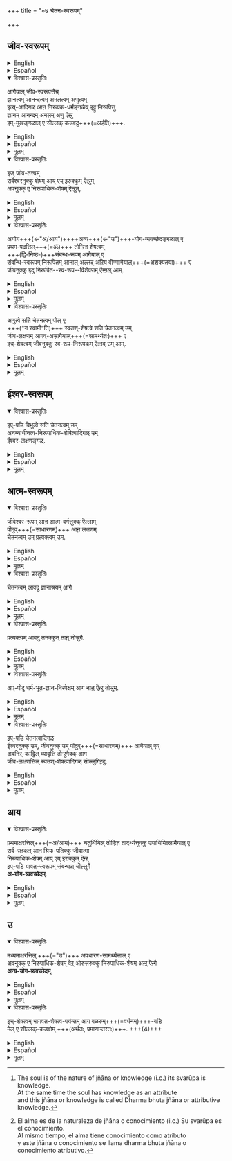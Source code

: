 +++
title = "०७ चेतन-स्वरूपम्"

+++
## जीव-स्वरूपम्

<details><summary>English</summary>

THE NATURE OF THE JĪVA.
</details>

<details><summary>Español</summary>

La naturaleza del Jīva.
</details>

<details open><summary>विश्वास-प्रस्तुतिः</summary>

आगैयाल् जीव-स्वरूपत्तैच्  
ज्ञानत्वम् आनन्दत्वम् अमलत्वम् अणुत्वम्  
इत्य्-आदिगळ् आऩ निरूपक-धर्मङ्गळैय् इट्टु निरूपित्तु  
ज्ञानम् आनन्दम् अमलम् अणु ऎऩ्ऱु  
इम्-मुखङ्गळाल् ए सॊल्लक् कडवदु+++(=अर्हति)+++.
</details>

<details><summary>English</summary>

Therefore the essential nature (svarūpa) of the jīva  
may be described as jñāna (knowledge), bliss (ānanda), (amala) being pure, and being atomic (aṇu)  
in terms of its defining attributes (i. e.) being of the nature of knowledge, being of the nature of bliss, being pure and being atomic. 
</details>

<details><summary>Español</summary>

Por lo tanto, la naturaleza esencial (svarūpa) del jīva  
puede describirse como jñāna (conocimiento), dicha (ānanda), (amala) siendo puro y atómico (aṇu)  
En términos de sus atributos definitorios - es decir,  
ser de la naturaleza del conocimiento,  
ser de la naturaleza de la dicha,  
ser puro y atómico.
</details>

<details><summary>मूलम्</summary>

आगैयाल् जीवस्वरूपत्तैच् ज्ञानत्वमानन्दत्वममलत्वमणुत्वमित्यादिगळाऩ निरूपकधर्मङ्गळैयिट्टु निरूपित्तु ज्ञानमानन्दममलमणु ऎऩ्ऱु इम्मुखङ्गळाले सॊल्लक्कडवदु.
</details>

<details open><summary>विश्वास-प्रस्तुतिः</summary>

इज् जीव-तत्त्वम्  
सर्वेश्वरनुक्कु शेषम् आय् एय् इरुक्कुम् ऎऩ्ऱुम्,  
अवनुक्क् ए निरूपाधिक-शेषम् ऎऩ्ऱुम्,
</details>

<details><summary>English</summary>

This reality, viz. the jīva is always śeṣa to Iśvara (i.e.) it exists only for Iśvara  
and it is unconditional śeṣa only to Him. 
</details>

<details><summary>Español</summary>

Esta realidad, a saber El Jīva  
es siempre Śeṣa a Iśvara (es decir),  
existe solo para iśvara  
Y es incondicional Śeṣa solo para él.
</details>

<details><summary>मूलम्</summary>

इज्जीवतत्त्वम् सर्वेश्वरनुक्कु शेषमायेय् इरुक्कुम् ऎऩ्ऱुम्,
अवनुक्के निरूपाधिकशेषम् ऎऩ्ऱुम्,
</details>

<details open><summary>विश्वास-प्रस्तुतिः</summary>

अयोग+++(←"अ/आय")++++अन्य+++(←"उ")+++-योग-व्यवच्छेदङ्गळाल् ए  
प्रथम-पदत्तिल्+++(=ॐ)+++ तोऱ्ऱिऩ शेषत्वम्  
+++(द्वि-निष्ठ-)+++संबन्ध-रूपम् आगैयाल् ए  
संबन्धि-स्वरूपम् निरूपितम् आनाल् अल्लद् अऱिय वॊण्णामैयाल्+++(=अशक्यतया)+++ ए  
जीवनुक्कु इदु निरूपित--स्व-रूप--विशेषणम् ऎऩ्ऩल् आम्. 
</details>

<details><summary>English</summary>

Thus its existing (always) for the Lord is affirmed (ayogavyavaccheda)  
and also its existing for no other than the Lord (anya yogavyavaccheda).  
This quality of being śeṣa to the Lord,  
which is disclosed in the first word of Tirumantra, namely om (aum),  
is of the nature of a  relationship ( sambandha)  
and requires, therefore, a thing having that relationship  
and cannot be understood without it.+++(4)+++  
So this śeṣatva may be called an additional quality of a thing,  
namely, the jīva, which has already been defined by its defining attributes.  
</details>

<details><summary>Español</summary>

Así se afirma su existente (siempre) para el Señor (Ayogavyavaccheda)  
y también es existente para ningún otro que el Señor (Anya Yogavyavaccheda).  
Esta calidad de ser Śeṣa para el Señor,  
que se revela en la primera palabra de Tirumantra, a saber, OM (AUM),  
es de la naturaleza de una relación (sambandha)  
y requiere, por lo tanto, algo que tiene esa relación
y no se puede entender sin él.  
Entonces, este śeṣatva puede llamarse una calidad adicional de una cosa,  
a saber, el Jīva, que ya ha sido definido por sus atributos definitorios.
</details>

<details><summary>मूलम्</summary>

अयोगान्ययोग-व्यवच्छेदङ्गळाले प्रथमपदत्तिल् तोऱ्ऱिऩ शेषत्वम् संबन्धरूपमागैयाले संबन्धिस्वरूपम् निरूपितमानालल्लदऱिय वॊण्णामैयाले जीवनुक्कु इदु निरूपितस्वरूपविशेषणमॆऩ्ऩलाम्. 
</details>

<details open><summary>विश्वास-प्रस्तुतिः</summary>

अणुत्वे सति चेतनत्वम् पोल् ए  
+++("न स्वामी"ति)+++ स्वतश्-शेषत्वे सति चेतनत्वम् उम्  
जीव-लक्षणम् आगव्-अऱ्ऱागैयाल्+++(=सामर्थ्यतः)+++ ए  
इच्-शेषत्वम् जीवनुक्कु स्व-रूप-निरूपकम् ऎऩ्ऩव् उम् आम्. 
</details>

<details><summary>English</summary>

Here the definition of the jīva is that it is a thing which is sentient while being also atomic.   
Similarly the jīva may also be defined as a thing which is sentient while being also, by its nature, śeṣa.  
So this quality of being śeṣa may also be called an attribute which defines the thing, viz, the jīva.
</details>

<details><summary>Español</summary>

Aquí la definición del Jīva  
es que es algo que es sensible mientras también es atómico.  
Del mismo modo, el Jīva también puede definirse  
como una cosa que es sensible mientras es también, por su naturaleza, Śeṣa.  
Entonces, esta calidad de ser Śeṣa  
también puede llamarse un atributo que define la cosa, a saber, el Jīva.
</details>

<details><summary>मूलम्</summary>

अणुत्वे सति चेतनत्वम् पोले स्वतश्शेषत्वे सति चेतनत्वमुम् जीवलक्षणमागवऱ्ऱागैयाले इच्शेषत्वम् जीवनुक्कु स्वरूपनिरूपकमॆऩ्ऩवुमाम्. 
</details>

## ईश्वर-स्वरूपम्
<details open><summary>विश्वास-प्रस्तुतिः</summary>

इप्-पडि विभुत्वे सति चेतनत्वम् उम्  
अनन्याधीनत्व-निरूपाधिक-शेषित्वादिगळ् उम्  
ईश्वर-लक्षणङ्गळ्.
</details>

<details><summary>English</summary>

Similarly Iśvara may be defined as having sentience along with omnipresence (vibhu).  
He may also be defined as one that is absolutely independent of everything else, while being the unconditional seshin (i.e.) one for whom all other things exist (unconditionally).  
</details>

<details><summary>Español</summary>

Del mismo modo, Iśvara puede definirse como una sensibilidad junto con la omnipresencia (Vibhu).  
También puede definirse como uno que es absolutamente independiente de todo lo demás,  
mientras que ser el seshin incondicional  
(es decir) para quien existen todas las demás cosas (incondicionalmente).
</details>

<details><summary>मूलम्</summary>

इप्पडि विभुत्वेसति चेतनत्वमुम् अनन्याधीनत्वनिरूपाधिकशेषित्वादिगळुमीश्वरलक्षणङ्गळ्.
</details>

## आत्म-स्वरूपम्
<details open><summary>विश्वास-प्रस्तुतिः</summary>

जीवेश्वर-रूपम् आऩ आत्म-वर्गत्तुक्क् ऎल्लाम्  
पॊदुव्+++(=साधारणम्)+++ आऩ लक्षणम्  
चेतनत्वम् उम् प्रत्यक्त्वम् उम्.
</details>

<details><summary>English</summary>

The class of atmas which includes jīvas and Iśvara  
may be defined as those that are sentient and pratyak  
(i.e. which are subjective and have inwardness). 
</details>

<details><summary>Español</summary>

La clase de ATMAS que incluye a Jīvas e Iśvara  
puede definirse como los que son sensibles y pratyak  
(es decir, que son subjetivos y tienen interioridad).
</details>

<details><summary>मूलम्</summary>

जीवेश्वररूपमाऩ आत्मवर्गत्तुक्कॆल्लाम् पॊदुवाऩ लक्षणम् चेतनत्वमुम् प्रत्यक्त्वमुम्.
</details>

<details open><summary>विश्वास-प्रस्तुतिः</summary>

चेतनत्वम् आवदु ज्ञानाश्रयम् आगै
</details>

<details><summary>English</summary>

To be sentient is to be the possessor of knowledge. 
</details>

<details><summary>Español</summary>

Ser sensible es ser la poseedora del conocimiento.
</details>

<details><summary>मूलम्</summary>

चेतनत्वमावदु ज्ञानाश्रयमागै
</details>

<details open><summary>विश्वास-प्रस्तुतिः</summary>

प्रत्यक्त्वम् आवदु तनक्कुत् ताऩ् तोऱ्ऱुगै.
</details>

<details><summary>English</summary>

To be subjective or inward (or pratyak) is to possess luminosity to oneself. 
</details>

<details><summary>Español</summary>

Ser subjetivo o interno (o pratyak) es poseer luminosidad para uno mismo.
</details>

<details><summary>मूलम्</summary>

प्रत्यक्त्वमावदु तनक्कुत्ताऩ् तोऱ्ऱुगै.
</details>

<details open><summary>विश्वास-प्रस्तुतिः</summary>

अप्-पोदु धर्म-भूत-ज्ञान-निरपेक्षम् आग नाऩ् ऎऩ्ऱु तोऱ्ऱुम्.
</details>

<details><summary>English</summary>

The atmā or soul is self-luminous  
and shines as 'I'  
without the help of the attributive knowledge [^f145] (dharmabhūta  jñāna) .

[^f145]: 

    The soul is of the nature of jñāna or knowledge (i.c.) its svarūpa is knowledge.  
    At the same time the soul has knowledge as an attribute  
    and this jñāna or knowledge is called Dharma bhuta jñāna or attributive knowledge.
</details>

<details><summary>Español</summary>

El atmā o el alma es autoluminoso  
y brilla como 'yo'  
sin la ayuda del conocimiento atributivo [^es145] (dharmabhūta jñāna).

[^ES145]:

    El alma es de la naturaleza de jñāna o conocimiento (i.c.)  Su svarūpa es el conocimiento.  
    Al mismo tiempo, el alma tiene conocimiento como atributo  
    y este jñāna o conocimiento se llama dharma bhuta jñāna o conocimiento atributivo.
</details>

<details><summary>मूलम्</summary>

अप्पोदु धर्मभूतज्ञाननिरपेक्षमाग नानॆऩ्ऱु तोऱ्ऱुम्.
</details>

<details open><summary>विश्वास-प्रस्तुतिः</summary>

इप्-पडि चेतनत्वादिगळ्  
ईश्वरनुक्क् उम्, जीवनुक्क् उम् पॊदुव्+++(=साधारणम्)+++ आगैयाल् एय्  
अवनिऱ्‌-काट्टिल् व्यावृत्ति तोऱ्ऱुगैक्क् आग  
जीव-लक्षणत्तिल् स्वतश्-शेषत्वादिगळ् सॊल्लुगिऱदु. 
</details>

<details><summary>English</summary>

Since sentience and inwardness (pratyaktva)  
are common to both jīvas and Iśvara,  
the jīva has to be defined as having, in addition,  
dependance by its very nature (on Iśvara).  
</details>

<details><summary>Español</summary>

Desde la sensibilidad y la interioridad (Pratyaktva)  
son comunes tanto a Jīvas como a Iśvara,  
El Jīva tiene que definirse como tener, además,  
dependencia por su propia naturaleza (en Iśvara).
</details>

<details><summary>मूलम्</summary>

इप्पडि चेतनत्वादिगळीश्वरनुक्कुम् जीवनुक्कुम् पॊदुवागैयाले यवनिऱ्‌काट्टिल् व्यावृत्ति तोऱ्ऱुगैक्काग जीवलक्षणत्तिल् स्वतश्शेषत्वादिगळ् सॊल्लुगिऱदु. 
</details>

## आय
<details open><summary>विश्वास-प्रस्तुतिः</summary>

प्रथमाक्षरत्तिल्+++(=अ/आय)+++ चतुर्थियिल् तोऱ्ऱिऩ तादर्थ्यत्तुक्कु उपाधियिल्लामैयाल् ए  
सर्व-रक्षकऩ् आऩ श्रियः-पतिक्कु जीवात्मा  
निरुपाधिक-शेषम् आय् एय् इरुक्कुम् ऎऩ्ऱ्  
इप्-पडि यावत्-स्वरूपम् संबन्धञ् चॊल्लुगै  
**अ-योग-व्यवच्छेदम्**. 
</details>

<details><summary>English</summary>

In the aṣṭākṣara, in the dative of the first syllable (āya) a in aum (om),  
the jīva's existence for the fulfilment of Iśvara's purposes  
is stated without any condition;  
therefore the jīva is unconditionally and absolutely dependent upon the Lord of Śrī (Lakṣmī ),  
who is the universal Saviour. 

This statement of the absolute relationship  
between the jīva and Iśvara throughout the existence (of the former )  
is called ayogavyavaccheda  
or denial of the non-existence of the relationship. 
</details>

<details><summary>Español</summary>

En el aṣṭākṣara, en el dativo de la primera sílaba (āya) a en aum (om),  
La existencia del Jīva para el cumplimiento de los propósitos de Iśvara  
se establece sin ninguna condición;  
Por lo tanto, el Jīva depende incondicional y absolutamente del Señor de Śrī (Lakṣmī),  
quien es el salvador universal.

Esta declaración de la relación absoluta  
Entre Jīva e Iśvara a lo largo de la existencia (del primero)
se llama Ayogavyavaccheda  
o negación de la inexistencia de la relación.
</details>

<details><summary>मूलम्</summary>

प्रथमाक्षरत्तिल् चतुर्थियिल् तोऱ्ऱिऩ तादर्थ्यत्तुक्कु उपाधियिल्लामैयाले सर्वरक्षकऩाऩ श्रियःपतिक्कु जीवात्मा निरुपाधिकशेषमायेयिरुक्कुमॆऩ्ऱिप्पडि यावत्-स्वरूपम् संबन्धञ्चॊल्लुगै अयोगव्यवच्छेदम्. 
</details>

## उ
<details open><summary>विश्वास-प्रस्तुतिः</summary>

मध्यमाक्षरत्तिल् +++(="उ")+++ अवधारण-सामर्थ्यत्ताल् ए  
अवनुक्क् ए निरुपाधिक-शेषम् वेऱ् ओरुत्तरुक्कु निरुपाधिक-शेषम् अऩ्ऱ् ऎऩ्गै  
**अन्य-योग-व्यवच्छेदम्**.
</details>

<details><summary>English</summary>

The second syllable u in aum (om) in aṣṭākṣara means 'only'  
and brings out the idea that the jīva exists for the purposes of only Iśvara  
and denies his dependence or existence for the sake of any others. 

This denial is called anya-yogavyavaccheda  
or denial of (the jīva's ) relationship with others. 
</details>

<details><summary>Español</summary>

La segunda sílaba u en aum (om) en aṣṭākṣara significa 'solo'  
y saca la idea de que el Jīva existe para los propósitos de solo iśvara  
y niega su dependencia o existencia por el bien de cualquier otra.

Esta negación se llama Anya-Yogavyavaccheda  
o negación de la relación (la Jīva) con los demás.
</details>

<details><summary>मूलम्</summary>

मध्यमाक्षरत्तिल् अवधारण-सामर्थ्यत्ताले अवनुक्के निरुपाधिकशेषम् वेऱोरुत्तरुक्कु निरुपाधिकशेषमऩ्ऱॆऩ्गै अन्ययोगव्यवच्छेदम्.
</details>

<details open><summary>विश्वास-प्रस्तुतिः</summary>

इच्-शेषत्वम् भागवत-शेषत्व-पर्यन्तम् आग वळरुम्+++(=वर्धनम्)+++-बडि  
मेल् ए सॊल्लक्-कडवोम् +++(अर्थतः, प्रमाणान्तरतः)+++.  +++(4)+++
</details>

<details><summary>English</summary>

We will show later that this śeṣatva extends from the Lord to His devotees as well.  
</details>

<details><summary>Español</summary>

Más tarde mostraremos  
que esto śeṣatva también se extiende  
desde el Señor hasta sus devotos.
</details>

<details><summary>मूलम्</summary>

इच्शेषत्वम् भागवतशेषत्वपर्यन्तमाग वळरुम्बडि मेले सॊल्लक्कडवोम्.  
</details>

